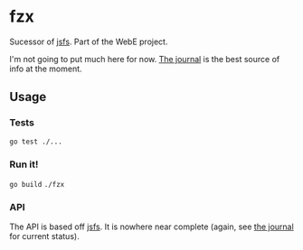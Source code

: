 # fzx

Sucessor of [jsfs](https://github.com/jjg/jsfs).  Part of the WebE project.

I'm not going to put much here for now. [The journal](../journal.md) is the best source of info at the moment.

## Usage

### Tests

`go test ./...`

### Run it!

`go build`
`./fzx`

### API

The API is based off [jsfs](https://github.com/jjg/jsfs#api).  It is nowhere near complete (again, see [the journal](../journal.md) for current status).
